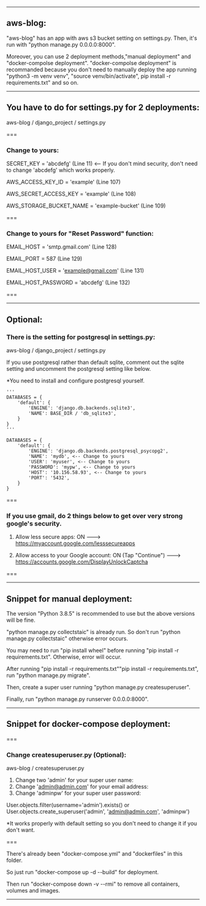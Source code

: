 


--- 

## aws-blog:

"aws-blog" has an app with aws s3 bucket setting on settings.py. Then, it's run with "python manage.py 0.0.0.0:8000".

Moreover, you can use 2 deployment methods,"manual deployment" and "docker-compolse deployment".
"docker-compolse deployment" is recommanded because you don't need to manually deploy the app 
running "python3 -m venv venv", "source venv/bin/activate", pip install -r requirements.txt" and so on.

---

## You have to do for settings.py for 2 deployments:
aws-blog / django_project / settings.py

===

### Change to yours:

SECRET_KEY = 'abcdefg' (Line 11) <-- If you don't mind security, don't need to change 'abcdefg' which works properly.

AWS_ACCESS_KEY_ID = 'example' (Line 107)

AWS_SECRET_ACCESS_KEY = 'example' (Line 108)

AWS_STORAGE_BUCKET_NAME = 'example-bucket' (Line 109)

===

### Change to yours for "Reset Password" function:

EMAIL_HOST = 'smtp.gmail.com' (Line 128)

EMAIL_PORT = 587 (Line 129)

EMAIL_HOST_USER = 'example@gmail.com' (Line 131)

EMAIL_HOST_PASSWORD = 'abcdefg' (Line 132)

===

---

## Optional:

### There is the setting for postgresql in settings.py:

aws-blog / django_project / settings.py

If you use postgresql rather than default sqlite, comment out the sqlite setting and uncomment the postgresql setting like below.

*You need to install and configure postgresql yourself.

```
'''
DATABASES = {
    'default': {
        'ENGINE': 'django.db.backends.sqlite3',
        'NAME': BASE_DIR / 'db_sqlite3',
    }
}
'''

DATABASES = {
    'default': {
        'ENGINE': 'django.db.backends.postgresql_psycopg2',
        'NAME': 'mydb', <-- Change to yours
        'USER': 'myuser', <-- Change to yours
        'PASSWORD': 'mypw', <-- Change to yours
        'HOST': '10.156.58.93', <-- Change to yours
        'PORT': '5432',
    }
}
```

===

### If you use gmail, do 2 things below to get over very strong google's security.

1. Allow less secure apps: ON ---> https://myaccount.google.com/lesssecureapps

2. Allow access to your Google account: ON (Tap "Continue") ---> https://accounts.google.com/DisplayUnlockCaptcha

===

---

## Snippet for manual deployment:

The version "Python 3.8.5" is recommended to use but the above versions will be fine.

"python manage.py collectstaic" is already run. So don't run "python manage.py collectstaic" otherwise error occurs.

You may need to run "pip install wheel" before running "pip install -r requirements.txt". Otherwise, error will occur.

After running "pip install -r requirements.txt""pip install -r requirements.txt", run "python manage.py migrate".

Then, create a super user running "python manage.py createsuperuser".

Finally, run "python manage.py runserver 0.0.0.0:8000".

---

## Snippet for docker-compose deployment:

===

### Change createsuperuser.py (Optional):
aws-blog / createsuperuser.py

1. Change two 'admin' for your super user name:
2. Change 'admin@admin.com' for your email address:
3. Change 'adminpw' for your super user password:

User.objects.filter(username='admin').exists() or \
User.objects.create_superuser('admin', 'admin@admin.com', 'adminpw')

*It works properly with default setting so you don't need to change it if you don't want.

===

There's already been "docker-compose.yml" and "dockerfiles" in this folder.

So just run "docker-compose up -d --build" for deployment.

Then run "docker-compose down -v --rmi" to remove all containers, volumes and images.

---

